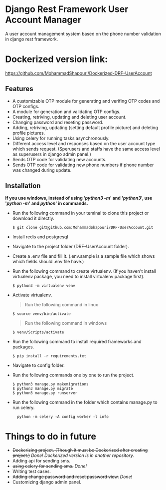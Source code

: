 
# Django Rest Framework User Account Manager

A user account management system based on the phone number validation in django rest framework.

# Dockerized version link:
https://github.com/MohammadShapouri/Dockerized-DRF-UserAccount


## Features
* A customizable OTP module for generating and verifing OTP codes and OTP configs.
* A module for generation and validating OTP configs.
* Creating, retriving, updating and deleting user account.
* Changing password and reseting password.
* Adding, retriving, updating (setting default profile picture) and deleting profile pictures.
* Using celery for running tasks asynchronously.
* Different access level and responses based on the user account type which sends request. (Sperusers and staffs have the same access level as superusers in
  django admin panel.)
* Sends OTP code for validating new accounts.
* Sends OTP code for validating new phone numbers if phone number was changed during update.



## Installation
__If you use windows, instead of using '_python3 -m_' and '_python3_', use '_python -m_' and _python_' in commands.__
* Run the following command in your teminal to clone this project or download it directly.
    ```
    $ git clone git@github.com:MohammadShapouri/DRF-UserAccount.git
    ```
* Install redis and postgresql

* Navigate to the project folder (DRF-UserAccount folder).

* Create a .env file and fill it. (.env.sample is a sample file which shows which fields should .env file have.)

* Run the following command to create virtualenv. (If you haven't install virtualenv package, you need to install virtualenv package first).
    ```
    $ python3 -m virtualenv venv
    ```

* Activate virtualenv.
    > Run the following command in linux
    ```
    $ source venv/bin/activate
    ```
    > Run the following command in windows
    ```
    $ venv/Scripts/activate
    ```


* Run the following command to install required frameworks and packages.
    ```
    $ pip install -r requirements.txt
    ```

* Navigate to config folder.

* Run the following commands one by one to run the project.
    ```
    $ python3 manage.py makemigrations
    $ python3 manage.py migrate
    $ python3 manage.py runserver
    ```

* Run the following command in the folder which contains manage.py to run celery.
  ```
    python -m celery -A config worker -l info

  ```


# Things to do in future
* ~~Dockerizing project. (Though it must be Dockerized after creating project.)~~ _Done! Dockerized version is in another repository._
* Adding api for sending sms.
* ~~using celery for sending sms.~~ _Done!_
* Writing test cases.
* ~~Adding change password and reset password view.~~ _Done!_
* Customizing django admin panel.

